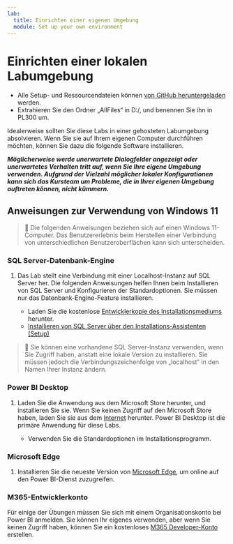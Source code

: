 ```yaml
---
lab:
  title: Einrichten einer eigenen Umgebung
  module: Set up your own environment
---
```


# <a name="setup-local-lab-environment"></a>Einrichten einer lokalen Labumgebung

- Alle Setup- und Ressourcendateien können [von GitHub heruntergeladen](https://github.com/MicrosoftLearning/PL-300-Microsoft-Power-BI-Data-Analyst/raw/Main/AllfilesDownload.zip) werden.
- Extrahieren Sie den Ordner „AllFiles“ in D:/, und benennen Sie ihn in PL300 um.

Idealerweise sollten Sie diese Labs in einer gehosteten Labumgebung absolvieren. Wenn Sie sie auf Ihrem eigenen Computer durchführen möchten, können Sie dazu die folgende Software installieren.

***Möglicherweise werde unerwartete Dialogfelder angezeigt oder unerwartetes Verhalten tritt auf, wenn Sie Ihre eigene Umgebung verwenden. Aufgrund der Vielzahl möglicher lokaler Konfigurationen kann sich das Kursteam um Probleme, die in Ihrer eigenen Umgebung auftreten können, nicht kümmern.***

## <a name="instructions-using-windows-11"></a>Anweisungen zur Verwendung von Windows 11

> &#128221; Die folgenden Anweisungen beziehen sich auf einen Windows 11-Computer. Das Benutzererlebnis beim Herstellen einer Verbindung von unterschiedlichen Benutzeroberflächen kann sich unterscheiden.

### <a name="sql-server-database-engine"></a>SQL Server-Datenbank-Engine

1. Das Lab stellt eine Verbindung mit einer Localhost-Instanz auf SQL Server her. Die folgenden Anweisungen helfen Ihnen beim Installieren von SQL Server und Konfigurieren der Standardoptionen. Sie müssen nur das Datenbank-Engine-Feature installieren.

    - Laden Sie die kostenlose [Entwicklerkopie des Installationsmediums](https://www.microsoft.com/sql-server/sql-server-downloads?SilentAuth=1&f=255&MSPPError=-2147217396&rtc=1) herunter.
    - [Installieren von SQL Server über den Installations-Assistenten (Setup)](https://learn.microsoft.com/sql/database-engine/install-windows/install-sql-server-from-the-installation-wizard-setup)

> &#128221; Sie können eine vorhandene SQL Server-Instanz verwenden, wenn Sie Zugriff haben, anstatt eine lokale Version zu installieren. Sie müssen jedoch die Verbindungszeichenfolge von „localhost“ in den Namen Ihrer Instanz ändern.

### <a name="power-bi-desktop"></a>Power BI Desktop

1. Laden Sie die Anwendung aus dem Microsoft Store herunter, und installieren Sie sie. Wenn Sie keinen Zugriff auf den Microsoft Store haben, laden Sie sie aus dem [Internet](https://www.microsoft.com/download/details.aspx?id=58494) herunter. Power BI Desktop ist die primäre Anwendung für diese Labs.

    - Verwenden Sie die Standardoptionen im Installationsprogramm.

### <a name="microsoft-edge"></a>Microsoft Edge

1. Installieren Sie die neueste Version von [Microsoft Edge](https://microsoft.com/edge), um online auf den Power BI-Dienst zuzugreifen.

### <a name="m365-developer-account"></a>M365-Entwicklerkonto

Für einige der Übungen müssen Sie sich mit einem Organisationskonto bei Power BI anmelden. Sie können Ihr eigenes verwenden, aber wenn Sie keinen Zugriff haben, können Sie ein kostenloses [M365 Developer-Konto](https://developer.microsoft.com/en-us/microsoft-365/dev-program) erstellen.

